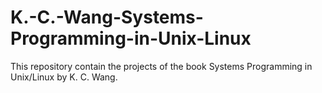 # K.-C.-Wang-Systems-Programming-in-Unix-Linux
This repository contain the projects of the book Systems Programming in Unix/Linux by K. C. Wang.
